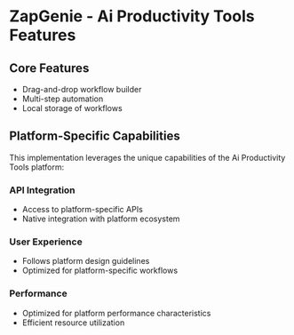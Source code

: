 # ZapGenie - Ai Productivity Tools Features

## Core Features
- Drag-and-drop workflow builder
- Multi-step automation
- Local storage of workflows

## Platform-Specific Capabilities
This implementation leverages the unique capabilities of the Ai Productivity Tools platform:

### API Integration
- Access to platform-specific APIs
- Native integration with platform ecosystem

### User Experience
- Follows platform design guidelines
- Optimized for platform-specific workflows

### Performance
- Optimized for platform performance characteristics
- Efficient resource utilization
